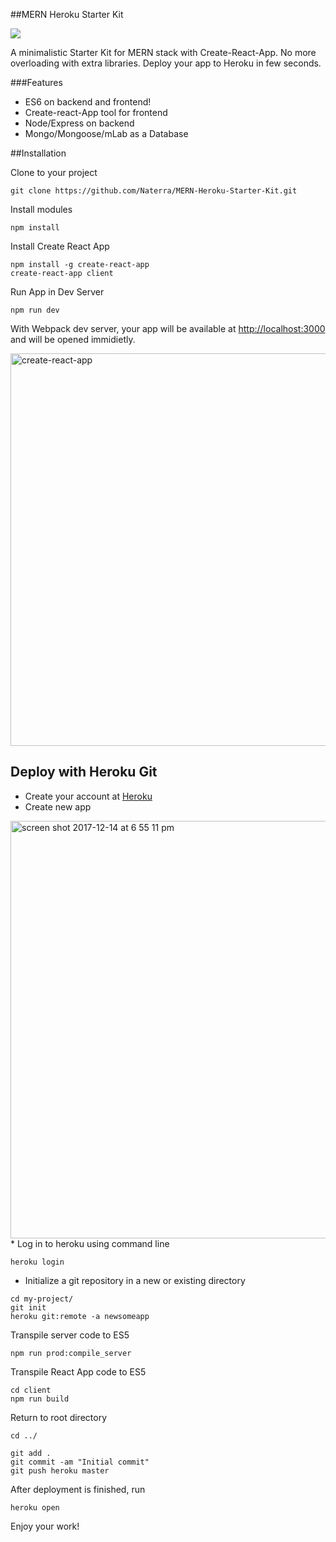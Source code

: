 ##MERN Heroku Starter Kit

<img src="https://user-images.githubusercontent.com/8204364/34019126-61577bb0-e0fb-11e7-91d5-1dfa022b6593.jpg">

A minimalistic Starter Kit for MERN stack with Create-React-App. No more overloading with extra libraries. Deploy your app to Heroku in few seconds.  

###Features
* ES6 on backend and frontend!
* Create-react-App tool for frontend
* Node/Express on backend
* Mongo/Mongoose/mLab as a Database

##Installation

Clone to your project

<pre><code>git clone https://github.com/Naterra/MERN-Heroku-Starter-Kit.git</code></pre>


Install modules
<pre><code>npm install
</code></pre>

Install Create React App
 
<pre><code>npm install -g create-react-app
create-react-app client
</code></pre>

Run App in Dev Server
<pre><code>npm run dev
</code></pre>

With Webpack dev server, your app will be available at <a href="http://localhost:3000">http://localhost:3000</a> and will be opened immidietly.

<img width="628" alt="create-react-app" src="https://user-images.githubusercontent.com/8204364/34019954-5e9436da-e0ff-11e7-9ec0-72653646d0d6.png">

## Deploy with Heroku Git

* Create your account at <a href="heroku.com">Heroku</a>
* Create new app
<img width="668" alt="screen shot 2017-12-14 at 6 55 11 pm" src="https://user-images.githubusercontent.com/8204364/34020110-64bcf01e-e100-11e7-9f16-8fc1ad609fdb.png">
* Log in to heroku using command line
<pre><code>heroku login</code></pre>

* Initialize a git repository in a new or existing directory
<pre><code>cd my-project/
git init
heroku git:remote -a newsomeapp
</code></pre>

 
Transpile server code to ES5
<pre><code>npm run prod:compile_server
</code></pre>

Transpile React App code to ES5
<pre><code>cd client
npm run build
</code></pre>

Return to root directory
<pre><code>cd ../
</code></pre>

<pre><code>git add .
git commit -am "Initial commit"
git push heroku master
</code></pre>

After deployment is finished, run
<pre><code>heroku open
</code></pre>

Enjoy your work!